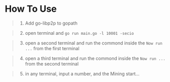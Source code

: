 # How To Use

> 1. Add go-libp2p to gopath

> 2. open terminal and `go run main.go -l 10001 -secio`

> 3. open a second terminal and run the commond inside the `Now run ...` from the first terminal

> 4. open a third terminal and run the commond inside the `Now run ...` from the second terminal

> 5. in any terminal, input a number, and the Mining start...

